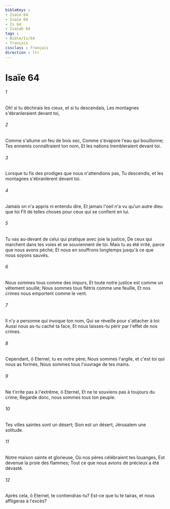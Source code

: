 ```yaml
---
bibleKeys : 
- Isaïe 64
- Isaïe 64
- Is 64
- Isaiah 64
tags : 
- Bible/Is/64
- français
cssclass : français
direction : ltr
---
```


# Isaïe 64

###### 1
Oh! si tu déchirais les cieux, et si tu descendais, Les montagnes s'ébranleraient devant toi,
###### 2
Comme s'allume un feu de bois sec, Comme s'évapore l'eau qui bouillonne; Tes ennemis connaîtraient ton nom, Et les nations trembleraient devant toi.
###### 3
Lorsque tu fis des prodiges que nous n'attendions pas, Tu descendis, et les montagnes s'ébranlèrent devant toi.
###### 4
Jamais on n'a appris ni entendu dire, Et jamais l'oeil n'a vu qu'un autre dieu que toi Fît de telles choses pour ceux qui se confient en lui.
###### 5
Tu vas au-devant de celui qui pratique avec joie la justice, De ceux qui marchent dans tes voies et se souviennent de toi. Mais tu as été irrité, parce que nous avons péché; Et nous en souffrons longtemps jusqu'à ce que nous soyons sauvés.
###### 6
Nous sommes tous comme des impurs, Et toute notre justice est comme un vêtement souillé; Nous sommes tous flétris comme une feuille, Et nos crimes nous emportent comme le vent.
###### 7
Il n'y a personne qui invoque ton nom, Qui se réveille pour s'attacher à toi: Aussi nous as-tu caché ta face, Et nous laisses-tu périr par l'effet de nos crimes.
###### 8
Cependant, ô Eternel, tu es notre père; Nous sommes l'argile, et c'est toi qui nous as formés, Nous sommes tous l'ouvrage de tes mains.
###### 9
Ne t'irrite pas à l'extrême, ô Eternel, Et ne te souviens pas à toujours du crime; Regarde donc, nous sommes tous ton peuple.
###### 10
Tes villes saintes sont un désert; Sion est un désert, Jérusalem une solitude.
###### 11
Notre maison sainte et glorieuse, Où nos pères célébraient tes louanges, Est devenue la proie des flammes; Tout ce que nous avions de précieux a été dévasté.
###### 12
Après cela, ô Eternel, te contiendras-tu? Est-ce que tu te tairas, et nous affligeras à l'excès?
